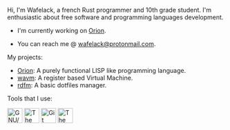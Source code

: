 Hi, I'm Wafelack, a french Rust programmer and 10th grade student. I'm enthusiastic about free software and programming languages development.

- I'm currently working on [Orion](https://github.com/orion-lang/orion).

- You can reach me @ [wafelack@protonmail.com](mailto:wafelack@protonmail.com).

My projects:
- [Orion](https://github.com/orion-lang/orion): A purely functional LISP like programming language.
- [wavm](https://github.com/wafealck/wavm): A register based Virtual Machine.
- [rdfm](https://github.com/wafelack/rdfm): A basic dotfiles manager.

Tools that I use:

<a href="https://gnu.org"><img height="35px" src="https://www.gnu.org/graphics/heckert_gnu.transp.small.png" title="GNU/Linux"></a>&nbsp;<a href="https://rust-lang.org"><img height="35px" src="https://upload.wikimedia.org/wikipedia/commons/thumb/d/d5/Rust_programming_language_black_logo.svg/1024px-Rust_programming_language_black_logo.svg.png" title="The Rust programming language"></a>&nbsp;<a href="https://git-scm.com"><img height="35px" src="https://git-scm.com/images/logo@2x.png" title="Git"></a>&nbsp;<a href="https://www.vim.org/"><img height="35px" src="https://www.vim.org/images/vim32x32.gif" title="The Vim editor"></a>
